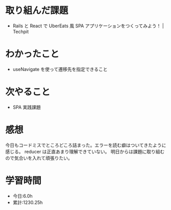 # 取り組んだ課題

- Rails と React で UberEats 風 SPA アプリケーションをつくってみよう！ | Techpit

# わかったこと

- useNavigate を使って遷移先を指定できること

# 次やること

- SPA 実践課題

# 感想

今日もコードミスでところどころ詰まった。エラーを読む癖はついてきたように感じる。
reducer は正直あまり理解できていない。
明日からは課題に取り組むので気合いを入れて頑張りたい。

# 学習時間

- 今日:6.0h
- 累計:1230.25h
